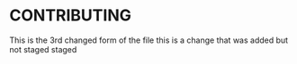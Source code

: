 # CONTRIBUTING
This is the 3rd changed form of the file
this is a change that was added but not staged staged
